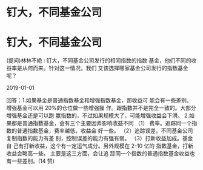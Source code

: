 # 钉大，不同基金公司

# 钉大，不同基金公司

(提问)林林不絶 : 钉大，不同基金公司发行的相同指数的指数 基金，他们不同的收益率是从何而来。针对这一情况，我们 又该选择哪家基金公司发行的指数基金呢？

2019-01-01

回答：1.如果基金是普通指数基金和增强指数基金，那收益可 能会有一些差别。 增强基金可以用 20%的仓位做一些增强操 作。跟指数并不是完全一致的。大部分增强基金还是可以跑 赢指数的，不过如果规模大了，可能增强收益会下滑。 2.如 果都是普通指数基金，会有三个主要因素影响收益不同 （1） 费率。追踪同一个指数的普通指数基金，费率越低，收益会 好一些。 （2）追踪误差。不同基金公司复制指数的能力有差 别，控制误差的能力有强有弱。 （3）打新收益加成。基金自 己有打新收益，这个有一定运气成分。另外规模在 2-10 亿的 指数基金，打新收益会略高一些。 主要是这三方面，会让追 踪同一个指数的普通指数基金收益也有一些差别。(14 赞)